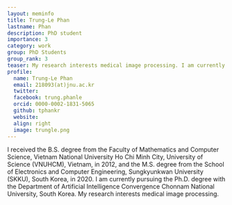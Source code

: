 ```yaml
---
layout: meminfo
title: Trung-Le Phan
lastname: Phan
description: PhD student
importance: 3
category: work
group: PhD Students
group_rank: 3
teaser: My research interests medical image processing. I am currently working on STAPLE-based ROI segmentation & Labeling Tool, prognosis with image registration.
profile:
  name: Trung-Le Phan
  email: 218093(at)jnu.ac.kr
  twitter:
  facebook: trung.phanle
  orcid: 0000-0002-1831-5065
  github: tphankr
  website:
  align: right
  image: trungle.png
---
```



I received the B.S. degree from the Faculty of Mathematics and Computer Science, Vietnam National University Ho Chi Minh City, University of Science (VNUHCM), Vietnam, in 2012, and the M.S. degree from the School of Electronics and Computer Engineering, Sungkyunkwan University (SKKU), South Korea, in 2020. I am currently pursuing the Ph.D. degree with the Department of Artificial Intelligence Convergence Chonnam National University, South Korea. My research interests medical image processing.

<!--stackedit_data:
eyJoaXN0b3J5IjpbMTg3MzMwOTQ1NF19
-->
